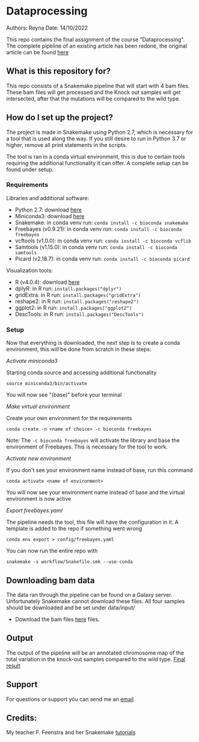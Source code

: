 # Dataprocessing
Authors: Reyna 
Date: 14/10/2022  

This repo contains the final assignment of the course "Dataprocessing". The complete pipeline of an existing article has been redone, the original article can be found [here](https://bmcgenomics.biomedcentral.com/articles/10.1186/s12864-017-3858-5)
 

## What is this repository for?
This repo consists of a Snakemake pipeline that will start with 4 bam files. These bam files will get processed and the Knock out samples will get intersected, after that the mutations will be compared to the wild type.
 

## How do I set up the project?
The project is made in Snakemake using Python 2.7, which is necessary for a tool that is used along the way. If you still desire to run in Python 3.7 or higher, remove all print statements in the scripts.

The tool is ran in a conda virtual environment, this is due to certain tools requiring the additional functionality it can offer. A complete setup can be found under setup.

### Requirements
Libraries and additional software:
- Python 2.7: download [here](https://www.python.org/downloads/) 
- Miniconda3: download [here](https://docs.conda.io/en/latest/miniconda.html)
- Snakemake: in conda venv run: `conda install -c bioconda snakemake`
- Freebayes (v0.9.21): in conda venv run: `conda install -c bioconda freebayes`
- vcftools (v1.0.0): in conda venv run: `conda install -c bioconda vcflib`
- Samtools (v1.15.0): in conda venv run: `conda install -c bioconda samtools`
- Picard (v2.18.7): in conda venv run: `conda install -c bioconda picard`
 
Visualization tools: 
- R (v4.0.4): download [here](https://cran.r-project.org/)
- dplyR: in R run: `install.packages("dplyr")`
- gridExtra: in R run: `install.packages("gridExtra")`
- reshape2: in R run: `install.packages("reshape2")`   
- ggplot2: in R run: `install.packages("ggplot2")`
- DescTools: in R run: `install.packages("DescTools")`
 

### Setup
Now that everything is downloaded, the next step is to create a conda environment, this will be done from scratch in these steps:
 
*Activate miniconda3*
 
 
Starting conda source and accessing additional functionality
 
 
`source miniconda3/bin/activate`
 
 
You will now see "(base)" before your terminal
 
*Make virtual environment*
 
 
Create your own environment for the requirements 
 
 
`conda create -n <name of choice> -c bioconda freebayes` 
 
 
Note: The `-c bioconda freebayes` will activate the library and base the environment of Freebayes. This is necessary for the tool to work.
 
*Activate new environment*
 
 
If you don't see your environment name instead of base, run this command
 
 
`conda activate <name of environment>`
 
 
You will now see your environment name instead of base and the virtual environment is now active
 
 
*Export freebayes.yaml*
 
 
The pipeline needs the tool, this file will have the configuration in it. A template is added to the repo if something went wrong
 
 
`conda env export > config/freebayes.yaml`
 
 
You can now run the entire repo with
 
 
`snakemake -s workflow/Snakefile.smk --use-conda`
## Downloading bam data
The data ran through the pipeline can be found on a Galaxy server. Unfortunately Snakemake cannot download these files. All four samples should be downloaded and be set under data/input/
 
- Download the bam files [here](https://usegalaxy.org/u/carlosfarkas/h/test-sall2-ko-rna-seq-gse123168-1) files.
 
## Output
The output of the pipeline will be an annotated chromosome map of the total variation in the knock-out samples compared to the wild type.
[Final result](results/out.pdf)
 
## Support
For questions or support you can send me an [email](mailto:r.f.visser@st.hanze.nl)
 
## Credits:
My teacher F. Feenstra and her Snakemake [tutorials](https://fennaf.gitbook.io/bfvh4dsp1/) 

